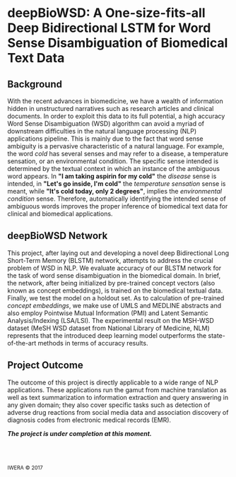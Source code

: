 # deepBioWSD: A One-size-fits-all Deep Bidirectional LSTM for Word Sense Disambiguation of Biomedical Text Data

## Background
With the recent advances in biomedicine, we have a wealth of information hidden in unstructured narratives such as research articles and clinical documents. In order to exploit this data to its full potential, a high accuracy Word Sense Disambiguation (WSD) algorithm can avoid a myriad of downstream difficulties in the natural language processing (NLP) applications pipeline. This is mainly due to the fact that word sense ambiguity is a pervasive characteristic of a natural language. For example, the word _cold_ has several senses and may refer to a disease, a temperature sensation, or an environmental condition. The specific sense intended is determined by the textual context in which an instance of the ambiguous word appears. In **"I am taking aspirin for my cold"** the _disease_ sense is intended, in **"Let's go inside, I'm cold"** the _temperature sensation_ sense is meant, while **"It's cold today, only 2 degrees"**, implies the _environmental condition_ sense. Therefore, automatically identifying the intended sense of ambiguous words improves the proper inference of biomedical text data for clinical and biomedical applications. 

## deepBioWSD Network
This project, after laying out and developing a novel deep Bidirectional Long Short-Term Memory (BLSTM) network, attempts to address the crucial problem of WSD in NLP. We evaluate accuracy of our BLSTM network for the task of word sense disambiguation in the biomedical domain. In brief, the network, after being initialized by pre-trained concept vectors (also known as concept embeddings), is trained on the biomedical textual data. Finally, we test the model on a holdout set. As to calculation of pre-trained _concept embeddings_, we make use of UMLS and MEDLINE abstracts and also employ Pointwise Mutual Information (PMI) and Latent Semantic Analysis/Indexing (LSA/LSI). The experimental result on the MSH-WSD dataset (MeSH WSD dataset from National Library of Medicine, NLM) represents that the introduced deep learning model outperforms the state-of-the-art methods in terms of accuracy results. 

## Project Outcome
The outcome of this project is directly applicable to a wide range of NLP applications. These applications run the gamut from machine translation as well as text summarization to information extraction and query answering in any given domain; they also cover specific tasks such as detection of adverse drug reactions from social media data and association discovery of diagnosis codes from electronic medical records (EMR).


_**The project is under completion at this moment.**_

<br/>
<br/>

<sub>IWERA © 2017</sub>
